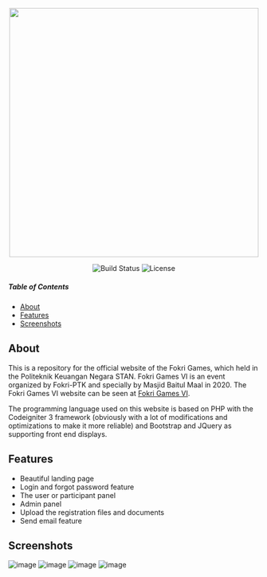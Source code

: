 <p align="center"><a href="https://fokrigames.com" target="_blank"><img src="https://user-images.githubusercontent.com/50021257/98806703-2ca41f80-244c-11eb-9f1b-9a7d18082286.png" width="500"></a></p>

<p align="center">
<img src="https://user-images.githubusercontent.com/50021257/98807107-bfdd5500-244c-11eb-9c28-a51c1064d57c.png" alt="Build Status">
<img src="https://user-images.githubusercontent.com/50021257/98807147-cf5c9e00-244c-11eb-967c-8a6fa7f5a995.png" alt="License">
</p>

##### Table of Contents
* [About](#about)
* [Features](#features)
* [Screenshots](#screenshots)

## About
This is a repository for the official website of the Fokri Games, which held in the Politeknik Keuangan Negara STAN. Fokri Games VI is an event organized by Fokri-PTK and specially by Masjid Baitul Maal in 2020. The Fokri Games VI website can be seen at [Fokri Games VI](https://fokrigames.com).

The programming language used on this website is based on PHP with the Codeigniter 3 framework (obviously with a lot of modifications and optimizations to make it more reliable) and Bootstrap and JQuery as supporting front end displays.

## Features

* Beautiful landing page
* Login and forgot password feature
* The user or participant panel
* Admin panel
* Upload the registration files and documents
* Send email feature

## Screenshots
![image](https://user-images.githubusercontent.com/50021257/98442630-3ec64b00-2138-11eb-9380-388b02cd9809.png)
![image](https://user-images.githubusercontent.com/50021257/98804846-4d1eaa80-2449-11eb-839c-016d96282fc0.png)
![image](https://user-images.githubusercontent.com/50021257/98804989-86571a80-2449-11eb-8e13-476b9f8ce696.png)
![image](https://user-images.githubusercontent.com/50021257/98805143-bbfc0380-2449-11eb-9212-c9ea24c3a610.png)
